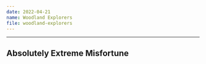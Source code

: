 ```yaml
---
date: 2022-04-21
name: Woodland Explorers
file: woodland-explorers
---
```


---

## Absolutely Extreme Misfortune